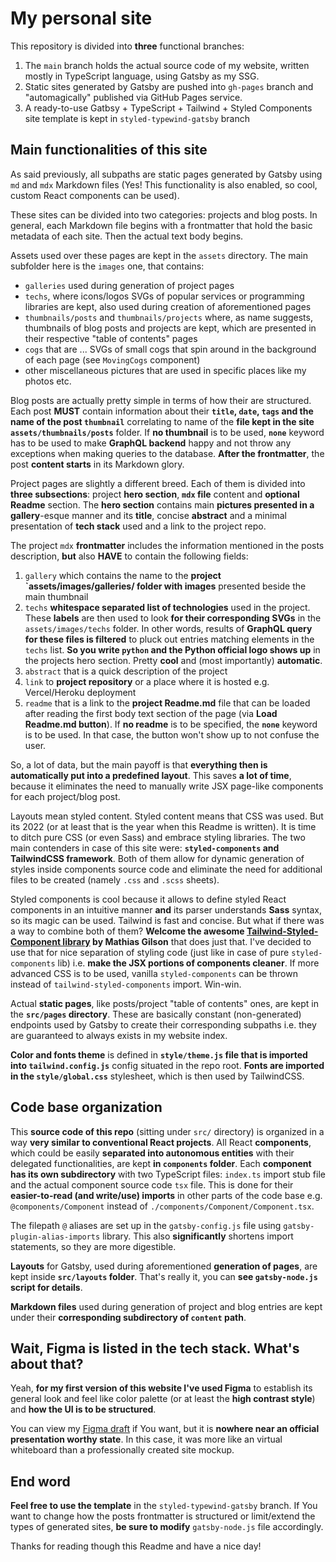 # My personal site

This repository is divided into **three** functional branches:

1. The `main` branch holds the actual source code of my website, written mostly in TypeScript language, using Gatsby as my SSG.
2. Static sites generated by Gatsby are pushed into `gh-pages` branch and "automagically" published via GitHub Pages service.
3. A ready-to-use Gatbsy + TypeScript + Tailwind + Styled Components site template is kept in `styled-typewind-gatsby` branch

## Main functionalities of this site

As said previously, all subpaths are static pages generated by Gatsby using `md` and `mdx` Markdown files
(Yes! This functionality is also enabled, so cool, custom React components can be used).

These sites can be divided into two categories: projects and blog posts. In general, each Markdown file begins
with a frontmatter that hold the basic metadata of each site. Then the actual text body begins.

Assets used over these pages are kept in the `assets` directory. The main subfolder here is the `images` one,
that contains:

- `galleries` used during generation of project pages
- `techs`, where icons/logos SVGs of popular services or programming libraries are kept, also used during creation of aforementioned pages
- `thumbnails/posts` and `thumbnails/projects` where, as name suggests, thumbnails of blog posts and projects are kept, which are presented in their respective "table of contents" pages
- `cogs` that are ... SVGs of small cogs that spin around in the background of each page (see `MovingCogs` component)
- other miscellaneous pictures that are used in specific places like my photos etc.

Blog posts are actually pretty simple in terms of how their are structured. Each post **MUST** contain
information about their **`title`, `date`, `tags` and the name of the post `thumbnail`** correlating to name
of the **file kept in the site `assets/thumbnails/posts`** folder. If **no thumbnail** is to be used, **`none`** keyword
has to be used to make **GraphQL backend** happy and not throw any exceptions when making queries to the database. **After the frontmatter**, the post **content starts** in its Markdown glory.

Project pages are slightly a different breed. Each of them is divided into **three subsections**: project **hero section**, **`mdx` file** content and **optional Readme** section. The **hero section** contains main **pictures presented in a gallery**-esque manner and its **title**, concise **abstract** and a minimal presentation of **tech stack** used and a link to the project repo.

The project `mdx` **frontmatter** includes the information mentioned in the posts description, **but** also **HAVE** to contain the following fields:

1. `gallery` which contains the name to the **project `assets/images/galleries/ folder with images** presented beside the main thumbnail
2. `techs` **whitespace separated list of technologies** used in the project. These **labels** are then used to look **for their corresponding SVGs** in the `assets/images/techs` folder. In other words, results of **GraphQL query for these files is filtered** to pluck out entries matching elements in the `techs` list. **So you write `python` and the Python official logo shows up** in the projects hero section. Pretty **cool** and (most importantly) **automatic**.
3. `abstract` that is a quick description of the project
4. `link` to **project repository** or a place where it is hosted e.g. Vercel/Heroku deployment
5. `readme` that is a link to the **project Readme.md** file that can be loaded after reading the first body text section of the page (via **Load Readme.md button**). If **no readme** is to be specified, the **`none`** keyword is to be used. In that case, the button won't show up to not confuse the user.

So, a lot of data, but the main payoff is that **everything then is automatically put into a predefined layout**. This saves **a lot of time**, because it eliminates the need to manually write JSX page-like components for each project/blog post.

Layouts mean styled content. Styled content means that CSS was used. But its 2022 (or at least that is the year when this Readme is written). It is time to ditch pure CSS (or even Sass) and embrace styling libraries. The two main contenders in case of this site were: **`styled-components` and TailwindCSS framework**. Both of them allow for dynamic generation of styles inside components source code and eliminate the need for additional files to be created (namely `.css` and `.scss` sheets).

Styled components is cool because it allows to define styled React components in an intuitive manner **and** its parser understands **Sass** syntax, so its magic can be used. Tailwind is fast and concise. But what if there was a way to combine both of them? **Welcome the awesome [
Tailwind-Styled-Component library](https://github.com/MathiasGilson/tailwind-styled-component) by Mathias Gilson** that does just that. I've decided to use that for nice separation of styling code (just like in case of pure `styled-components` lib) i.e. **make the JSX portions of components cleaner**. If more advanced CSS is to be used, vanilla `styled-components` can be thrown instead of `tailwind-styled-components` import. Win-win.

Actual **static pages**, like posts/project "table of contents" ones, are kept in the **`src/pages` directory**. These are basically constant (non-generated) endpoints used by Gatsby to create their corresponding subpaths i.e. they are guaranteed to always exists in my website index.

**Color and fonts theme** is defined in **`style/theme.js` file that is imported into `tailwind.config.js`** config situated in the repo root. **Fonts are imported in the `style/global.css`** stylesheet, which is then used by TailwindCSS.

## Code base organization

This **source code of this repo** (sitting under `src/` directory) is organized in a way **very similar to conventional React projects**.
All React **components**, which could be easily **separated into autonomous entities** with their delegated functionalities, are kept
**in `components` folder**. Each **component has its own subdirectory** with two TypeScript files: `index.ts` import stub file and
the actual component source code `tsx` file. This is done for their **easier-to-read (and write/use) imports** in other parts
of the code base e.g. `@components/Component` instead of `./components/Component/Component.tsx`.

The filepath `@` aliases are set up in the `gatsby-config.js` file using `gatsby-plugin-alias-imports` library. This also **significantly** shortens import statements, so they are more digestible.

**Layouts** for Gatsby, used during aforementioned **generation of pages**, are kept inside **`src/layouts` folder**. That's really it, you can **see `gatsby-node.js` script for details**.

**Markdown files** used during generation of project and blog entries are kept under their **corresponding subdirectory of `content` path**.

## Wait, Figma is listed in the tech stack. What's about that?

Yeah, **for my first version of this website I've used Figma** to establish its general look and feel like color palette (or at least the **high contrast style**) and **how the UI is to be structured**.

You can view my [Figma draft](https://www.figma.com/file/f5Z3eLkflxV8P5eSVWBfiP/Strona?node-id=0%3A1) if You want, but it is **nowhere near an official presentation worthy state**. In this case, it was more like an virtual whiteboard than a professionally created site mockup.

## End word

**Feel free to use the template** in the `styled-typewind-gatsby` branch. If You want to change how the posts frontmatter is structured or limit/extend the types of generated sites, **be sure to modify** `gatsby-node.js` file accordingly.

Thanks for reading though this Readme and have a nice day!
